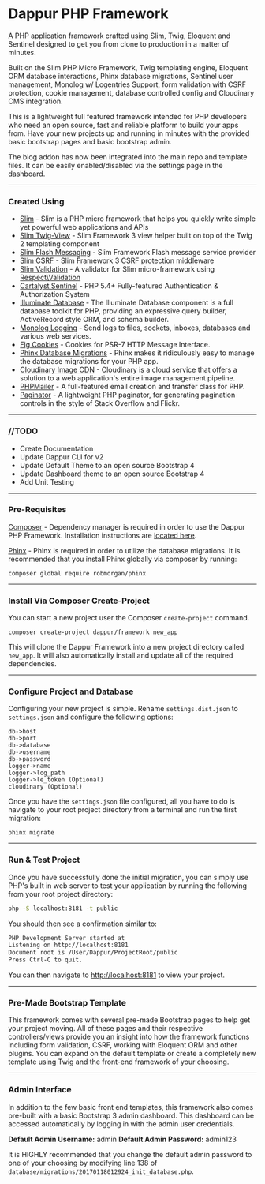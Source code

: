 # Dappur PHP Framework

A PHP application framework crafted using Slim, Twig, Eloquent and Sentinel designed to get you from clone to production in a matter of minutes.

Built on the Slim PHP Micro Framework, Twig templating engine, Eloquent ORM database interactions, Phinx database migrations, Sentinel user management, Monolog w/ Logentries Support, form validation with CSRF protection, cookie management, database controlled config and Cloudinary CMS integration.

This is a lightweight full featured framework intended for PHP developers who need an open source, fast and reliable platform to build your apps from.  Have your new projects up and running in minutes with the provided basic bootstrap pages and basic bootstrap admin.

The blog addon has now been integrated into the main repo and template files.  It can be easily enabled/disabled via the settings page in the dashboard.

----------

### Created Using
* [Slim](https://github.com/slimphp/Slim) - Slim is a PHP micro framework that helps you quickly write simple yet powerful web applications and APIs
* [Slim Twig-View](https://github.com/slimphp/Twig-View) - Slim Framework 3 view helper built on top of the Twig 2 templating component
* [Slim Flash Messaging](https://github.com/slimphp/Slim-Flash) - Slim Framework Flash message service provider
* [Slim CSRF](https://github.com/slimphp/Slim-Csrf) - Slim Framework 3 CSRF protection middleware
* [Slim Validation](https://github.com/awurth/slim-validation) - A validator for Slim micro-framework using [Respect\Validation](https://github.com/Respect/Validation)
* [Cartalyst Sentinel](https://github.com/cartalyst/sentinel) - PHP 5.4+ Fully-featured Authentication & Authorization System
* [Illuminate Database](https://github.com/illuminate/database) - The Illuminate Database component is a full database toolkit for PHP, providing an expressive query builder, ActiveRecord style ORM, and schema builder.
* [Monolog Logging](https://github.com/Seldaek/monolog) - Send logs to files, sockets, inboxes, databases and various web services. 
* [Fig Cookies](https://github.com/dflydev/dflydev-fig-cookies) - Cookies for PSR-7 HTTP Message Interface.
* [Phinx Database Migrations](https://github.com/robmorgan/phinx) - Phinx makes it ridiculously easy to manage the database migrations for your PHP app.
* [Cloudinary Image CDN](https://github.com/cloudinary/cloudinary_php) - Cloudinary is a cloud service that offers a solution to a web application's entire image management pipeline.
* [PHPMailer](https://github.com/PHPMailer/PHPMailer) - A full-featured email creation and transfer class for PHP.
* [Paginator](https://github.com/jasongrimes/php-paginator) - A lightweight PHP paginator, for generating pagination controls in the style of Stack Overflow and Flickr.


----------

### //TODO
* Create Documentation
* Update Dappur CLI for v2
* Update Default Theme to an open source Bootstrap 4
* Update Dashboard theme to an open source Bootstrap 4
* Add Unit Testing

----------

### Pre-Requisites
[Composer](https://getcomposer.org/) - Dependency manager is required in order to use the Dappur PHP Framework.  Installation instructions are [located here](https://getcomposer.org/doc/00-intro.md).

[Phinx](https://phinx.org/) - Phinx is required in order to utilize the database migrations.  It is recommended that you install Phinx globally via composer by running:

    composer global require robmorgan/phinx

----------

### Install Via Composer Create-Project
You can start a new project user the Composer `create-project` command.

    composer create-project dappur/framework new_app


This will clone the Dappur Framework into a new project directory called `new_app`.   It will also automatically install and update all of the required dependencies.

----------

### Configure Project and Database
Configuring your new project is simple.  Rename `settings.dist.json` to `settings.json` and configure the following options:
```
db->host
db->port
db->database
db->username
db->password
logger->name
logger->log_path
logger->le_token (Optional)
cloudinary (Optional)
```
Once you have the `settings.json` file configured, all you have to do is navigate to your root project directory from a terminal and run the first migration:
```
phinx migrate
```

----------

### Run & Test Project
Once you have successfully done the initial migration, you can simply use PHP's built in web server to test your application by running the following from your root project directory:
```bash
php -S localhost:8181 -t public
```

You should then see a confirmation similar to: 
```bash
PHP Development Server started at
Listening on http://localhost:8181
Document root is /User/Dappur/ProjectRoot/public
Press Ctrl-C to quit.
```
You can then navigate to [http://localhost:8181](http://localhost:8181) to view your project.

----------

### Pre-Made Bootstrap Template
This framework comes with several pre-made Bootstrap pages to help get your project moving. All of these pages and their respective controllers/views provide you an insight into how the framework functions including form validation, CSRF, working with Eloquent ORM and other plugins.  You can expand on the default template or create a completely new template using Twig and the front-end framework of your choosing.

----------

### Admin Interface
In addition to the few basic front end templates, this framework also comes pre-built with a basic Bootstrap 3 admin dashboard. This dashboard can be accessed automatically by logging in with the admin user credentials.

**Default Admin Username:** admin
**Default Admin Password:** admin123

It is HIGHLY recommended that you change the default admin password to one of your choosing by modifying line 138 of `database/migrations/20170118012924_init_database.php`.
